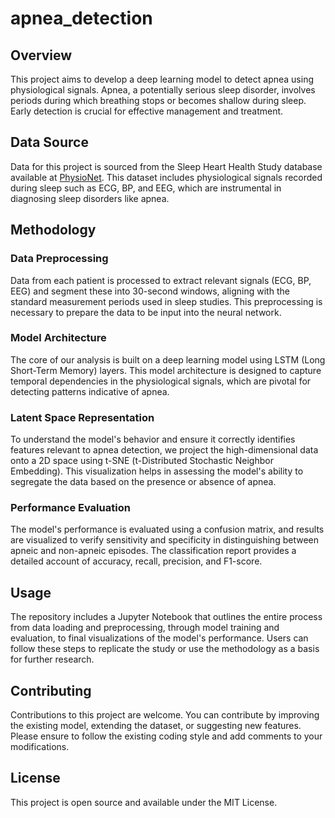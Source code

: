 # apnea_detection

## Overview
This project aims to develop a deep learning model to detect apnea using physiological signals. Apnea, a potentially serious sleep disorder, involves periods during which breathing stops or becomes shallow during sleep. Early detection is crucial for effective management and treatment.

## Data Source
Data for this project is sourced from the Sleep Heart Health Study database available at [PhysioNet](https://physionet.org/content/slpdb/1.0.0/). This dataset includes physiological signals recorded during sleep such as ECG, BP, and EEG, which are instrumental in diagnosing sleep disorders like apnea.

## Methodology
### Data Preprocessing
Data from each patient is processed to extract relevant signals (ECG, BP, EEG) and segment these into 30-second windows, aligning with the standard measurement periods used in sleep studies. This preprocessing is necessary to prepare the data to be input into the neural network.

### Model Architecture
The core of our analysis is built on a deep learning model using LSTM (Long Short-Term Memory) layers. This model architecture is designed to capture temporal dependencies in the physiological signals, which are pivotal for detecting patterns indicative of apnea.

### Latent Space Representation
To understand the model's behavior and ensure it correctly identifies features relevant to apnea detection, we project the high-dimensional data onto a 2D space using t-SNE (t-Distributed Stochastic Neighbor Embedding). This visualization helps in assessing the model's ability to segregate the data based on the presence or absence of apnea.

### Performance Evaluation
The model's performance is evaluated using a confusion matrix, and results are visualized to verify sensitivity and specificity in distinguishing between apneic and non-apneic episodes. The classification report provides a detailed account of accuracy, recall, precision, and F1-score.

## Usage
The repository includes a Jupyter Notebook that outlines the entire process from data loading and preprocessing, through model training and evaluation, to final visualizations of the model's performance. Users can follow these steps to replicate the study or use the methodology as a basis for further research.

## Contributing
Contributions to this project are welcome. You can contribute by improving the existing model, extending the dataset, or suggesting new features. Please ensure to follow the existing coding style and add comments to your modifications.

## License
This project is open source and available under the MIT License.